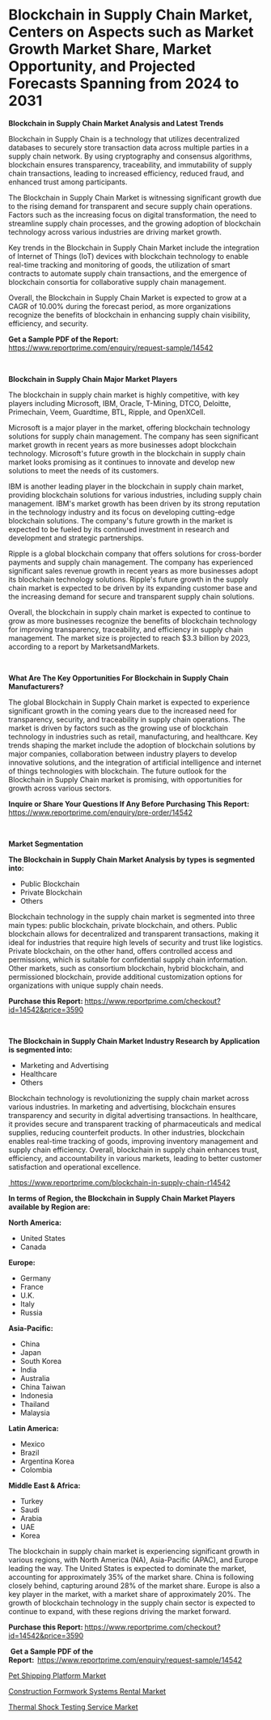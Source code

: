 <p><h1>Blockchain in Supply Chain Market, Centers on Aspects such as Market Growth Market Share, Market Opportunity, and Projected Forecasts Spanning from 2024 to 2031</h1></p><p><strong>Blockchain in Supply Chain Market Analysis and Latest Trends</strong></p>
<p><p>Blockchain in Supply Chain is a technology that utilizes decentralized databases to securely store transaction data across multiple parties in a supply chain network. By using cryptography and consensus algorithms, blockchain ensures transparency, traceability, and immutability of supply chain transactions, leading to increased efficiency, reduced fraud, and enhanced trust among participants.</p><p>The Blockchain in Supply Chain Market is witnessing significant growth due to the rising demand for transparent and secure supply chain operations. Factors such as the increasing focus on digital transformation, the need to streamline supply chain processes, and the growing adoption of blockchain technology across various industries are driving market growth.</p><p>Key trends in the Blockchain in Supply Chain Market include the integration of Internet of Things (IoT) devices with blockchain technology to enable real-time tracking and monitoring of goods, the utilization of smart contracts to automate supply chain transactions, and the emergence of blockchain consortia for collaborative supply chain management.</p><p>Overall, the Blockchain in Supply Chain Market is expected to grow at a CAGR of 10.00% during the forecast period, as more organizations recognize the benefits of blockchain in enhancing supply chain visibility, efficiency, and security.</p></p>
<p><strong>Get a Sample PDF of the Report:&nbsp;</strong> <a href="https://www.reportprime.com/enquiry/request-sample/14542">https://www.reportprime.com/enquiry/request-sample/14542</a></p>
<p>&nbsp;</p>
<p><strong>Blockchain in Supply Chain Major Market Players</strong></p>
<p><p>The blockchain in supply chain market is highly competitive, with key players including Microsoft, IBM, Oracle, T-Mining, DTCO, Deloitte, Primechain, Veem, Guardtime, BTL, Ripple, and OpenXCell. </p><p>Microsoft is a major player in the market, offering blockchain technology solutions for supply chain management. The company has seen significant market growth in recent years as more businesses adopt blockchain technology. Microsoft's future growth in the blockchain in supply chain market looks promising as it continues to innovate and develop new solutions to meet the needs of its customers. </p><p>IBM is another leading player in the blockchain in supply chain market, providing blockchain solutions for various industries, including supply chain management. IBM's market growth has been driven by its strong reputation in the technology industry and its focus on developing cutting-edge blockchain solutions. The company's future growth in the market is expected to be fueled by its continued investment in research and development and strategic partnerships. </p><p>Ripple is a global blockchain company that offers solutions for cross-border payments and supply chain management. The company has experienced significant sales revenue growth in recent years as more businesses adopt its blockchain technology solutions. Ripple's future growth in the supply chain market is expected to be driven by its expanding customer base and the increasing demand for secure and transparent supply chain solutions. </p><p>Overall, the blockchain in supply chain market is expected to continue to grow as more businesses recognize the benefits of blockchain technology for improving transparency, traceability, and efficiency in supply chain management. The market size is projected to reach $3.3 billion by 2023, according to a report by MarketsandMarkets.</p></p>
<p>&nbsp;</p>
<p><strong>What Are The Key Opportunities For Blockchain in Supply Chain Manufacturers?</strong></p>
<p><p>The global Blockchain in Supply Chain market is expected to experience significant growth in the coming years due to the increased need for transparency, security, and traceability in supply chain operations. The market is driven by factors such as the growing use of blockchain technology in industries such as retail, manufacturing, and healthcare. Key trends shaping the market include the adoption of blockchain solutions by major companies, collaboration between industry players to develop innovative solutions, and the integration of artificial intelligence and internet of things technologies with blockchain. The future outlook for the Blockchain in Supply Chain market is promising, with opportunities for growth across various sectors.</p></p>
<p><strong>Inquire or Share Your Questions If Any Before Purchasing This Report:</strong> <a href="https://www.reportprime.com/enquiry/pre-order/14542">https://www.reportprime.com/enquiry/pre-order/14542</a></p>
<p>&nbsp;</p>
<p><strong>Market Segmentation</strong></p>
<p><strong>The Blockchain in Supply Chain Market Analysis by types is segmented into:</strong></p>
<p><ul><li>Public Blockchain</li><li>Private Blockchain</li><li>Others</li></ul></p>
<p><p>Blockchain technology in the supply chain market is segmented into three main types: public blockchain, private blockchain, and others. Public blockchain allows for decentralized and transparent transactions, making it ideal for industries that require high levels of security and trust like logistics. Private blockchain, on the other hand, offers controlled access and permissions, which is suitable for confidential supply chain information. Other markets, such as consortium blockchain, hybrid blockchain, and permissioned blockchain, provide additional customization options for organizations with unique supply chain needs.</p></p>
<p><strong>Purchase this Report:&nbsp;</strong><a href="https://www.reportprime.com/checkout?id=14542&price=3590">https://www.reportprime.com/checkout?id=14542&price=3590</a></p>
<p>&nbsp;</p>
<p><strong>The Blockchain in Supply Chain Market Industry Research by Application is segmented into:</strong></p>
<p><ul><li>Marketing and Advertising</li><li>Healthcare</li><li>Others</li></ul></p>
<p><p>Blockchain technology is revolutionizing the supply chain market across various industries. In marketing and advertising, blockchain ensures transparency and security in digital advertising transactions. In healthcare, it provides secure and transparent tracking of pharmaceuticals and medical supplies, reducing counterfeit products. In other industries, blockchain enables real-time tracking of goods, improving inventory management and supply chain efficiency. Overall, blockchain in supply chain enhances trust, efficiency, and accountability in various markets, leading to better customer satisfaction and operational excellence.</p></p>
<p><a href="https://www.reportprime.com/blockchain-in-supply-chain-r14542">&nbsp;https://www.reportprime.com/blockchain-in-supply-chain-r14542</a></p>
<p><strong>In terms of Region, the Blockchain in Supply Chain Market Players available by Region are:</strong></p>
<p>
    <p> <strong> North America: </strong>
        <ul>
            <li>United States</li>
            <li>Canada</li>
        </ul>
        </p> 
    <p> <strong> Europe: </strong>
        <ul>
            <li>Germany</li>
            <li>France</li>
            <li>U.K.</li>
            <li>Italy</li>
            <li>Russia</li>
        </ul>
        </p> 
    <p> <strong> Asia-Pacific: </strong>
        <ul>
            <li>China</li>
            <li>Japan</li>
            <li>South Korea</li>
            <li>India</li>
            <li>Australia</li>
            <li>China Taiwan</li>
            <li>Indonesia</li>
            <li>Thailand</li>
            <li>Malaysia</li>
        </ul>
        </p> 
    <p> <strong> Latin America: </strong>
        <ul>
            <li>Mexico</li>
            <li>Brazil</li>
            <li>Argentina Korea</li>
            <li>Colombia</li>
        </ul>
        </p> 
    <p> <strong> Middle East & Africa: </strong>
        <ul>
            <li>Turkey</li>
            <li>Saudi</li>
            <li>Arabia</li>
            <li>UAE</li>
            <li>Korea</li>
        </ul>
    </p>
    </p>
<p><p>The blockchain in supply chain market is experiencing significant growth in various regions, with North America (NA), Asia-Pacific (APAC), and Europe leading the way. The United States is expected to dominate the market, accounting for approximately 35% of the market share. China is following closely behind, capturing around 28% of the market share. Europe is also a key player in the market, with a market share of approximately 20%. The growth of blockchain technology in the supply chain sector is expected to continue to expand, with these regions driving the market forward.</p></p>
<p><strong>Purchase this Report: </strong><a href="https://www.reportprime.com/checkout?id=14542&price=3590">https://www.reportprime.com/checkout?id=14542&price=3590</a></p>
<p>&nbsp;<strong>Get a Sample PDF of the Report:&nbsp;&nbsp;</strong><a href="https://www.reportprime.com/enquiry/request-sample/14542">https://www.reportprime.com/enquiry/request-sample/14542</a></p>
<p><strong></strong></p>
<p><p><a href="https://view.publitas.com/reportprime-1/pet-shipping-platform-market-report-by-product-type-domestic-international-end-use-individual-groups-and-region-2024-2031/">Pet Shipping Platform Market</a></p><p><a href="https://view.publitas.com/reportprime-1/construction-formwork-systems-rental-market-growth-outlook-from-2024-to-2031-and-it-is-projecting-at-11-7-cagr-with-markets-trends-analysis-by-application-regional-outlook-and-revenue/">Construction Formwork Systems Rental Market</a></p><p><a href="https://view.publitas.com/reportprime-1/exploring-thermal-shock-testing-service-market-dynamics-global-trends-and-future-growth-prospects-2024-2031-covered-in-143-pages/">Thermal Shock Testing Service Market</a></p></p>
